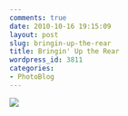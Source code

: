 ```yaml
---
comments: true
date: 2010-10-16 19:15:09
layout: post
slug: bringin-up-the-rear
title: Bringin' Up the Rear
wordpress_id: 3811
categories:
- PhotoBlog
---
```


![](http://ryanfitzer.com/main/wp-content/uploads/2010/10/photo9-950x709.jpg)
